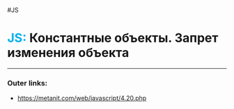 #JS
# <font color="#00b0f0">JS:</font> Константные объекты. Запрет изменения объекта
---
### Outer links:
- https://metanit.com/web/javascript/4.20.php